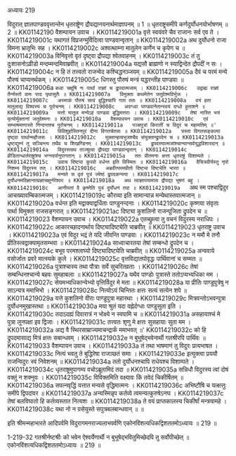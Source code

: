 अध्यायः 219

विदुरात् ज्ञातपाण्डववृत्तान्तेन धृतराष्ट्रेण द्रौपद्यानयनार्थमाज्ञापनम् ॥ 1 ॥ धृतराष्ट्रसमीपे कर्णदुर्योधनयोर्भाषणम् ॥ 2 ॥
KK01142190	वैशम्पायन उवाच ।
KK0114219001a	वृत्ते स्वयंवरे चैव राजानः सर्व एव ते ।
KK0114219001c	यथागतं विप्रजग्मुर्विदित्वा पाण्डवान्वृतान् ॥
KK0114219002a	अथ दुर्योधनो राजा विमना भ्रातृभिः सह ।
KK0114219002c	अश्वत्थाम्ना मातुलेन कर्णेन च कृपेण च ॥
KK0114219003a	विनिवृत्तो वृतं दृष्ट्वा द्रौपद्या श्वेतवाहनम् ।
KK0114219003c	तं तु दुःशासनोऽव्रीडो मन्दम्मन्दमिवाब्रवीत् ॥
KK0114219004a	यद्यसौ ब्राह्मणो न स्याद्विन्देत द्रौपदीं न सः ।
KK0114219004c	न हि तं तत्त्वतो राजन्वेद कश्चिद्धनञ्जयम् ॥
KK0114219005a	दैवं च परमं मन्ये पौरुषं चाप्यनर्थकम् ।
KK0114219005c	धिगस्तु पौरुषं मन्त्रं यद्धरन्तीह पाण्डवाः ॥
KK0114219006a	`बध्वा चक्षूंषि नः पार्था राज्ञां च द्रुपदात्मजाम् ।
KK0114219006c	उद्वाह्य राज्ञां तैर्न्यस्तो वामः पादः पृथासुतैः ॥
KK0114219007a	विमुक्ताः कथमेतेन जतुवेश्मविर्भुजः ।
KK0114219007c	अस्माकं पौरुषं सत्वं बुद्धिश्चापि गता ततः ॥
KK0114219008a	वयं हता मातुलाद्य विश्वस्य च पुरोचनम् ।
KK0114219008c	अदग्ध्वा पाण्डवानेतान्स्वयं दग्धो हुताशने ॥
KK0114219009a	मत्तो मातुल मन्येऽहं पाण्डवा बुद्धिमत्तराः ।
KK0114219009c	तेषां नास्ति भयं मृत्योर्मुक्तानां जतुवेश्मनः ॥
KK0114219010a	वैशम्पावयन उवाच ।
KK0114219010c	एवं सम्भाषमाणास्ते निन्दन्तश्च पुरोचनम् ।
KK0114219011a	पञ्चपुत्रां किरातीं च विदुरं च महामतिम् ॥'
KK0114219011c	विविशुर्हास्तिनपुरं दीना विगतचेतसः ॥
KK0114219012a	त्रस्ता विगतसङ्कल्पा दृष्ट्वा पार्थान्महौजसः ।
KK0114219012c	मुक्तान्हव्यभुजश्चैव संयुक्तान्द्रुपदेन च ॥
KK0114219013a	धृष्टद्युम्नं तु सञ्चिन्त्य तथैव च शिखण्डिनम् ।
KK0114219013c	द्रुपदस्यात्मजांश्चान्यान्सर्वयुद्धविशारदान् ॥
KK0114219014a	विदुरस्त्वथ ताञ्श्रुत्वा द्रौपद्या पाण्डवान्वृतान् ।
KK0114219014c	व्रीडितान्धार्तराष्ट्रांश्च भग्नदर्पानुपागतान् ॥
KK0114219015a	ततः प्रीतमनाः क्षत्ता धृतराष्ट्रं विशाम्पते ।
KK0114219015c	उवाच दिष्ट्या कुरवो वर्धन्त इति विस्मितः ॥
KK0114219016a	वैचित्रवीर्यस्तु नृपो निशम्य विदुरस्य तत् ।
KK0114219016c	अब्रवीत्परमप्रीतो दिष्ट्या दिष्ट्येति भारत ॥
KK0114219017a	मन्यते स वृतं पुत्रं ज्येष्ठं द्रुपदकन्यया ।
KK0114219017c	दुर्योधनमविज्ञानात्प्रज्ञाचक्षुर्नरेश्वरः ॥
KK0114219018a	अथ त्वाज्ञापयामास द्रौपद्या भूषणं बहु ।
KK0114219018c	आनीयतां वै कृष्णेति पुत्रं दुर्योधनं तदा ॥
KK0114219019a	`अथ स्म पश्चाद्विदुर आचख्यावम्बिकात्मजम् ।
KK0114219019c	कौरव्या इति सामान्यान्न मन्येथास्तवात्मजान् ॥
KK0114219020a	वर्धन्त इति मद्वाक्याद्वर्धिताः पाण्डुनन्दनाः ।
KK0114219020c	कृष्णया संवृताः पार्था विमुक्ता राजसङ्गरात् ॥
KK0114219021ac	दिष्ट्या कुशलिनो राजन्पूजिता द्रुपदेन च ॥
KK0114219023	वैशम्पायन उवाच ।
KK0114219022a	एतच्छ्रुत्वा तु वचनं विदुरस्य नराधिपः ।
KK0114219022c	आकारच्छादनार्थाय दिष्ट्यादिष्ट्येति चाब्रवीत् ॥
KK0114219023	धृतराष्ट्र उवाच ।
KK0114219023a	एवं विदुर भद्रं ते यदि जीवन्ति पाण्डवाः ।
KK0114219023c	न ममौ मे तनौ प्रीतिस्त्वद्वाक्यामृतसम्भवा ॥
KK0114219024a	साध्वाचारतया तेषां सम्बन्धो द्रुपदेन च ।
KK0114219024c	बभूव परमश्लाघ्यो दिष्ट्यादिष्ट्येति चाब्रवीत् ॥
KK0114219025a	अन्ववाये वसोर्जातः प्रवरे मात्स्यके कुले ।
KK0114219025c	वृत्तविद्यातपोवृद्धः पार्थिवानां च सम्मतः ॥
KK0114219026a	पुत्राश्चास्य तथा पौत्राः सर्वे सुचरितव्रताः ।
KK0114219026c	तेषां सम्बन्धिनश्चान्ये बहवः सुमहाबलाः ॥
KK0114219027a	यथैव पाण्डोः पुत्रास्ते ततोऽप्यभ्यधिका मम ।
KK0114219027c	सेयमभ्यधिकान्येभ्यो वृत्तिर्विदुर मे मता ॥
KK0114219028a	या प्रीतिः पाण्डुपुत्रेषु न साऽन्यत्र ममाभिभो ।
KK0114219028c	नित्योऽयं चिन्तितः क्षत्तः सत्यं सत्येन शपे ॥
KK0114219029a	यत्ते कुशलिनो वीराः पाण्डुपुत्रा महारथाः ।
KK0114219029c	मित्रवन्तोऽभवन्पुत्रा दुर्योधनमुखास्तथा ॥
KK0114219030a	मया श्रुतं यदा वह्नेर्दग्धाः पाण्डुसुता इति ।
KK0114219030c	तदाऽदह्यं दिवारात्रं न भोक्ष्ये न स्वपामि च ॥
KK0114219031a	असहायाश्चं मे पुत्रा लूनपक्षा इव द्विजाः ।
KK0114219031c	तत्त्वतः शृणु मे क्षत्तः सुसहायाः सुता मम ।
KK0114219032a	अद्य वै स्थिरसाम्राज्यमाचन्द्रार्कं ममाभवत् ॥'
KK0114219032c	को हि द्रुपदमासाद्य मित्रं क्षत्तः सबान्धवम् ।
KK0114219032e	न बुभूषेद्भवेनार्थी गतश्रीरपि पार्थिवः ॥
KK0114219033	वैशम्पायन उवाच ।
KK0114219033a	तं तथा भाषमाणं तु विदुरः प्रत्यभाषत ।
KK0114219033c	नित्यं भवतु ते बुद्धिरेषा राजञ्छतं समाः ।
KK0114219033e	इत्युक्त्वा प्रययौ राजन्विदुरः स्वं निवेशनम् ॥
KK0114219034a	ततो दुर्योधनश्चापि राधेयश्च विशाम्पते ।
KK0114219034c	धृतराष्ट्रमुपागम्य वचोऽब्रूतामिदं तदा ॥
KK0114219035a	सन्निधौ विदुरस्य त्वां दोषं वक्तुं न शक्नुवः ।
KK0114219035c	विविक्तमिति वक्ष्यावः किं तवेदं चिकीर्षितम् ॥
KK0114219036a	सपत्नवृद्धिं यत्तात मन्यसे वृद्धिमात्मनः ।
KK0114219036c	अभिष्टौषि च यत्क्षत्तुः समीपे द्विपदांवर ॥
KK0114219037a	अन्यस्मिन्नृप कर्तव्ये त्वमन्यत्कुरुषेऽनघ ।
KK0114219037c	तेषां बलविघातो हि कर्तव्यस्तात नित्यशः ॥
KK0114219038a	ते वयं प्राप्तकालस्य चिकीर्षां मन्त्रयामहे ।
KK0114219038c	यथा नो न ग्रसेयुस्ते सपुत्रबलबान्धवान् ॥ ॥

इति श्रीमन्महाभारते आदिपर्वमि विदुरागमनराज्यलाभपर्वणि एकोनविंशत्यधिकद्विशततमोऽध्यायः ॥ 219 ॥
	
1-219-32 गतश्रीर्नष्टश्रीः को भवेन ऐश्वर्येणार्थी न बुभूषेद्भवितुमिच्छेदपि तु सर्वोपीच्छेत् ॥ एकोनविंशत्यधिकद्विशततमोऽध्यायः ॥ 219 ॥
